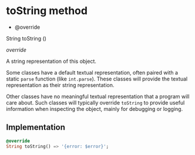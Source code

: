 


# toString method







- @override

String toString
()

_<span class="feature">override</span>_



<p>A string representation of this object.</p>
<p>Some classes have a default textual representation,
often paired with a static <code>parse</code> function (like <code>int.parse</code>).
These classes will provide the textual representation as
their string representation.</p>
<p>Other classes have no meaningful textual representation
that a program will care about.
Such classes will typically override <code>toString</code> to provide
useful information when inspecting the object,
mainly for debugging or logging.</p>



## Implementation

```dart
@override
String toString() => '{error: $error}';
```







